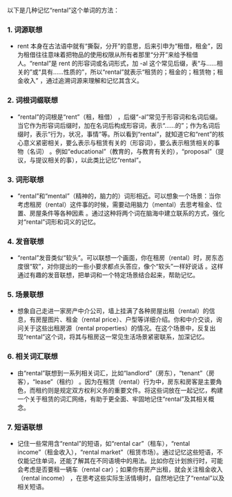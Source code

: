 以下是几种记忆“rental”这个单词的方法：

### 1. 词源联想
 - rent 本身在古法语中就有“撕裂，分开”的意思，后来引申为“租借，租金”，因为租借往往意味着把物品的使用权限从所有者那里“分开”来给予租借人。“rental”是 rent 的形容词或名词形式，加 -al 这个常见后缀，表“与……相关的”或“具有……性质的”，所以“rental”就表示“租赁的；租金的；租赁物；租金收入” ，通过追溯词源来理解和记忆其含义。

### 2. 词根词缀联想
 - “rental”的词根是“rent”（租，租借） ，后缀“-al”常见于形容词和名词后缀。当它作为形容词后缀时，加在名词后构成形容词，表示“……的”；作为名词后缀时，表示“行为，状况，事情”等。所以看到“rental”，就知道它和“rent”的核心意义紧密相关，要么表示与租赁有关的（形容词），要么表示租赁相关的事物（名词） 。例如“educational”（教育的，与教育有关的），“proposal”（提议，与提议相关的事），以此类比记忆“rental”。

### 3. 词形联想
 - “rental”和“mental”（精神的，脑力的）词形相近。可以想象一个场景：当你考虑租房（rental）这件事的时候，需要动用脑力（mental）去思考租金、位置、房屋条件等各种因素 。通过这种将两个词在脑海中建立联系的方式，强化对“rental”词形和词义的记忆。

### 4. 发音联想
 - “rental”发音类似“软头”。可以联想一个画面，你在租房（rental）时，房东态度很“软”，对你提出的一些小要求都点头答应，像个“软头”一样好说话 。这样通过有趣的发音联想，把单词和一个特定场景结合起来，帮助记忆。

### 5. 场景联想
 - 想象自己走进一家房产中介公司，墙上挂满了各种房屋出租（rental）的信息，有房屋图片、租金（rental price）、户型等详细介绍。你和中介交谈，询问关于这些出租房源（rental properties）的情况。在这个场景中，反复出现“rental”这个词，将其与租房这一常见生活场景紧密联系，加深记忆。

### 6. 相关词汇联想
 - 由“rental”联想到一系列相关词汇，比如“landlord”（房东），“tenant”（房客），“lease”（租约） 。因为在租赁（rental）行为中，房东和房客是主要角色，而租约则是规定双方权利义务的重要文件。将这些词放在一起记忆，构建一个关于租赁的词汇网络，有助于更全面、牢固地记住“rental”及其相关概念。

### 7. 短语联想
 - 记住一些常用含“rental”的短语，如“rental car”（租车），“rental income”（租金收入），“rental market”（租赁市场）。通过记忆这些短语，不仅能记住单词，还能了解其在不同语境中的用法。比如你在计划旅行时，可能会考虑是否要租一辆车（rental car）；如果你有房产出租，就会关注租金收入（rental income） ，在思考这些实际生活情境时，自然地记住了“rental”以及相关短语。 